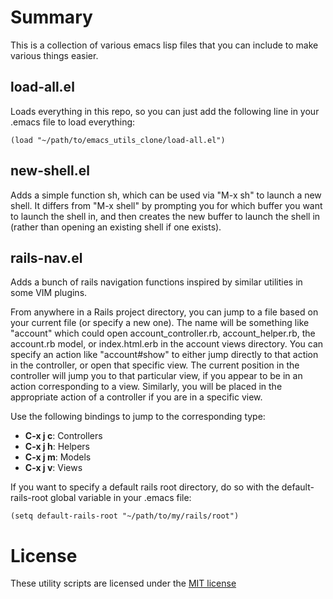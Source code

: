 # Summary

This is a collection of various emacs lisp files that you can include
to make various things easier.

## load-all.el

Loads everything in this repo, so you can just add the following line
in your .emacs file to load everything:

    (load "~/path/to/emacs_utils_clone/load-all.el")

## new-shell.el

Adds a simple function sh, which can be used via "M-x sh" to launch a
new shell.  It differs from "M-x shell" by prompting you for which
buffer you want to launch the shell in, and then creates the new
buffer to launch the shell in (rather than opening an existing shell
if one exists).

## rails-nav.el

Adds a bunch of rails navigation functions inspired by similar
utilities in some VIM plugins.

From anywhere in a Rails project directory, you can jump to a file
based on your current file (or specify a new one).  The name will be
something like "account" which could open account_controller.rb,
account_helper.rb, the account.rb model, or index.html.erb in the
account views directory.  You can specify an action like
"account#show" to either jump directly to that action in the
controller, or open that specific view.  The current position in the
controller will jump you to that particular view, if you appear to be
in an action corresponding to a view.  Similarly, you will be placed
in the appropriate action of a controller if you are in a specific
view.

Use the following bindings to jump to the corresponding type:

* **C-x j c**: Controllers
* **C-x j h**: Helpers
* **C-x j m**: Models
* **C-x j v**: Views

If you want to specify a default rails root directory, do so with the
default-rails-root global variable in your .emacs file:

    (setq default-rails-root "~/path/to/my/rails/root")

# License

These utility scripts are licensed under the [MIT license](http://github.com/on-site/emacs_utils/blob/master/MIT-LICENSE.txt)
